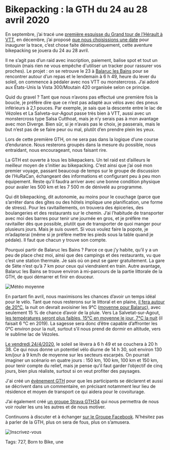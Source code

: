 # Bikepacking : la GTH du 24 au 28 avril 2020

En septembre, j’ai tracé une [première esquisse du Grand tour de l’Hérault à VTT](https://tcrouzet.com/2019/09/18/projet-bikepacking-grand-tour-de-lherault/), en décembre, j’ai proposé [que nous choisissions une date](https://tcrouzet.com/2019/12/15/on-fait-le-tour-de-lherault-en-bikepacking/) pour inaugurer la trace, c’est chose faite démocratiquement, cette aventure bikepacking se jouera du 24 au 28 avril.<span id="more-53263"></span>

Il ne s’agit pas d’un raid avec inscription, paiement, balise spot et tout un tintouin (mais rien ne vous empêche d'utiliser un tracker pour rassurer vos proches). Le projet : on se retrouve le 23 à [Balaruc les Bains](https://fr.wikipedia.org/wiki/Balaruc-les-Bains) pour se rencontrer autour d’un repas et le lendemain à 6 h 49, heure du lever du soleil, on commence à pédaler avec nos VTT ou monstercross. J’ai adoré aux États-Unis la Vista 300/Moutain 420 organisée selon ce principe.

Quid du gravel ? Tant que nous n’avons pas effectué une première fois la boucle, je préfère dire que ce n’est pas adapté aux vélos avec des pneus inférieurs à 2,1 pouces. Par exemple, je sais que la descente entre le lac de Vézoles et La Salveta-sur-Agout passe très bien à VTT, aussi avec un monstercross type Salsa Cutthoat, mais je n’y serais pas à mon avantage avec mon Diverge. Bien sûr, si je n’avais pas le choix, je passerais, mais le but n’est pas de se faire peur ou mal, plutôt d’en prendre plein les yeux.

Lors de cette première GTH, on ne sera pas dans la logique d’une course d’endurance. Nous resterons groupés dans la mesure du possible, nous entraidant, nous encourageant, nous faisant rire.

La GTH est ouverte à tous les bikepackers. Un tel raid est d’ailleurs le meilleur moyen de s’initier au bikepacking. C’est ainsi que j’ai osé mon premier voyage, passant beaucoup de temps sur le groupe de discussion de l’HuRaCan, échangeant des informations et configurant peu à peu mon équipement. Reste qu’il faudra arriver avec une bonne condition physique pour avaler les 500 km et les 7 500 m de dénivelé au programme.

Qui dit bikepacking, dit autonomie, au moins pour le couchage (parce que s’arrêter dans des gîtes ou des hôtels implique une planification, une forme de stress). Pour les ravitaillements, on trouvera des épiceries, des boulangeries et des restaurants sur le chemin. J’ai l’habitude de transporter avec moi des barres pour tenir une journée en gros, et je préfère me ravitailler dès que possible, plutôt que de transporter de quoi manger pour plusieurs jours. Mais je suis ouvert. Si vous voulez faire la popote, je m’adapterai (même si je préfère mettre les pieds sous la table quand je pédale). Il faut que chacun y trouve son compte.

Pourquoi partir de Balaruc les Bains ? Parce ce que j’y habite, qu’il y a un peu de place chez moi, ainsi que des campings et des restaurants, vu que c’est une station thermale. Je sais où on peut se garer gratuitement. La gare de Sète n’est qu’à 7 km pour ceux qui viendraient en train. Autre avantage, Balaruc les Bains se trouve environ à mi-parcours de la partie littorale de la GTH, de quoi démarrer et finir en douceur.

![Météo moyenne](https://tcrouzet.comhttps://tcrouzet.com/images_tc/2020/01/sete.jpg)

En partant fin avril, nous maximisons les chances d’avoir un temps idéal pour le vélo. Tant que nous resterons sur le littoral et en plaine, [il fera autour de 20°C](https://www.ou-et-quand.net/partir/quand/france/languedoc-roussillon/sete/mois/avril/), la nuit on devrait avoisiner les 9°C ([moyenne pour Balaruc](https://www.accuweather.com/fr/fr/balaruc-les-bains/778/april-weather/778?year=2019)), avec seulement 15 % de chance d’avoir de la pluie. Vers La Salvetat-sur-Agout, [les températures seront plus faibles, 15°C en moyenne le jour, 7°C la nuit](https://www.accuweather.com/fr/fr/la-salvetat-sur-agout/149317/april-weather/149317) (il faisait 6 °C en 2019). La sagesse sera donc d’être capable d’affronter les 0°C environ pour la nuit, surtout s’il nous prend de dormir en altitude, vers le sublime lac de Vézoles.

[Le vendredi 24/4/2020](https://www.sunrise-and-sunset.com/fr/sun/france/balaruc-les-bains/2020/avril), le soleil se lèvera à 6 h 49 et se couchera à 20 h 38. Ce qui nous donne un potentiel vélo diurne de 14 h 30, soit environ 130 km/jour à 9 km/h de moyenne sur les secteurs escarpés. On pourrait imaginer un scénario en quatre jours : 150 km, 100 km, 100 km et 150 km, pour tenir compte du relief, mais je pense qu’il faut garder l’objectif de cinq jours, bien plus réaliste, surtout si on veut profiter des paysages.

J'ai créé un [évènement GTH](https://www.facebook.com/events/2917409954988640/) pour que les participants se déclarent et aussi se décrivent dans un commentaire, en précisant notamment leur lieu de résidence et moyen de transport ce qui aidera pour le covoiturage.

J’ai également créé [un groupe Strava GTH34](https://www.strava.com/clubs/GTH34) qui nous permettra de nous voir rouler les uns les autres et de nous motiver.

Continuons à discuter et à échanger [sur le Groupe Facebook](https://www.facebook.com/groups/gth34/). N’hésitez pas à parler de la GTH, plus on sera de fous, plus on s’amusera.

![Inscrivez-vous](https://tcrouzet.comhttps://tcrouzet.com/images_tc/2020/01/GTH1.jpg)



Tags: 727, Born to Bike, une